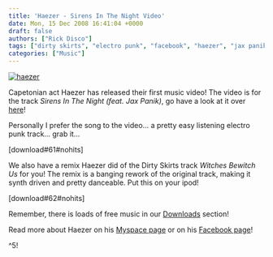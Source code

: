 ```yaml
---
title: 'Haezer - Sirens In The Night Video'
date: Mon, 15 Dec 2008 16:41:04 +0000
draft: false
authors: ["Rick Disco"]
tags: ["dirty skirts", "electro punk", "facebook", "haezer", "jax panik", "Music Video", "myspace", "sirens in the night", "witches bewitch us"]
categories: ["Music"]
---
```


[![](/wp-content/uploads/2008/12/haezer.jpg "haezer")](/wp-content/uploads/2008/12/haezer.jpg)

Capetonian act Haezer has released their first music video! The video is for the track _Sirens In The Night (feat. Jax Panik)_, go have a look at it over [here](http://www.vimeo.com/2481220 "Haezer - Sirens In The Night Video")!

Personally I prefer the song to the video... a pretty easy listening electro punk track... grab it...

\[download#61#nohits\]

We also have a remix Haezer did of the Dirty Skirts track _Witches Bewitch Us_ for you! The remix is a banging rework of the original track, making it synth driven and pretty danceable. Put this on your ipod!

\[download#62#nohits\]

Remember, there is loads of free music in our [Downloads](/downloads "electrotrash Downloads") section!

Read more about Haezer on his [Myspace page](http://www.myspace.com/HAEZER "Haezer on Myspace") or on his [Facebook page](http://www.facebook.com/pages/HAEZER/24353086721 "Haezer on Facebook")!

^5!